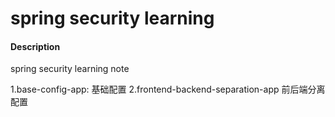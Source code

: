 # spring security learning

#### Description
spring security learning note

1.base-config-app: 基础配置
2.frontend-backend-separation-app 前后端分离配置

